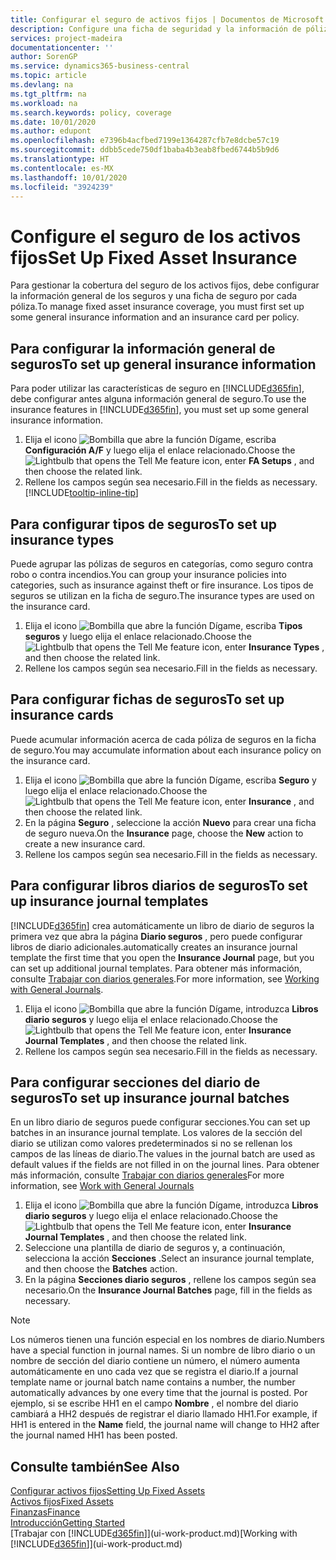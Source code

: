 ```yaml
---
title: Configurar el seguro de activos fijos | Documentos de Microsoft
description: Configure una ficha de seguridad y la información de póliza de seguro general para administrar la cobertura del seguro de los activos fijos.
services: project-madeira
documentationcenter: ''
author: SorenGP
ms.service: dynamics365-business-central
ms.topic: article
ms.devlang: na
ms.tgt_pltfrm: na
ms.workload: na
ms.search.keywords: policy, coverage
ms.date: 10/01/2020
ms.author: edupont
ms.openlocfilehash: e7396b4acfbed7199e1364287cfb7e8dcbe57c19
ms.sourcegitcommit: ddbb5cede750df1baba4b3eab8fbed6744b5b9d6
ms.translationtype: HT
ms.contentlocale: es-MX
ms.lasthandoff: 10/01/2020
ms.locfileid: "3924239"
---
```

# <a name="set-up-fixed-asset-insurance"></a><span data-ttu-id="b89c0-103">Configure el seguro de los activos fijos</span><span class="sxs-lookup"><span data-stu-id="b89c0-103">Set Up Fixed Asset Insurance</span></span>
<span data-ttu-id="b89c0-104">Para gestionar la cobertura del seguro de los activos fijos, debe configurar la información general de los seguros y una ficha de seguro por cada póliza.</span><span class="sxs-lookup"><span data-stu-id="b89c0-104">To manage fixed asset insurance coverage, you must first set up some general insurance information and an insurance card per policy.</span></span>

## <a name="to-set-up-general-insurance-information"></a><span data-ttu-id="b89c0-105">Para configurar la información general de seguros</span><span class="sxs-lookup"><span data-stu-id="b89c0-105">To set up general insurance information</span></span>
<span data-ttu-id="b89c0-106">Para poder utilizar las características de seguro en [!INCLUDE[d365fin](includes/d365fin_md.md)], debe configurar antes alguna información general de seguro.</span><span class="sxs-lookup"><span data-stu-id="b89c0-106">To use the insurance features in [!INCLUDE[d365fin](includes/d365fin_md.md)], you must set up some general insurance information.</span></span>  

1. <span data-ttu-id="b89c0-107">Elija el icono ![Bombilla que abre la función Dígame](media/ui-search/search_small.png "Dígame qué desea hacer"), escriba **Configuración A/F** y luego elija el enlace relacionado.</span><span class="sxs-lookup"><span data-stu-id="b89c0-107">Choose the ![Lightbulb that opens the Tell Me feature](media/ui-search/search_small.png "Tell me what you want to do") icon, enter **FA Setups** , and then choose the related link.</span></span>  
2. <span data-ttu-id="b89c0-108">Rellene los campos según sea necesario.</span><span class="sxs-lookup"><span data-stu-id="b89c0-108">Fill in the fields as necessary.</span></span> [!INCLUDE[tooltip-inline-tip](includes/tooltip-inline-tip_md.md)]  

## <a name="to-set-up-insurance-types"></a><span data-ttu-id="b89c0-109">Para configurar tipos de seguros</span><span class="sxs-lookup"><span data-stu-id="b89c0-109">To set up insurance types</span></span>
<span data-ttu-id="b89c0-110">Puede agrupar las pólizas de seguros en categorías, como seguro contra robo o contra incendios.</span><span class="sxs-lookup"><span data-stu-id="b89c0-110">You can group your insurance policies into categories, such as insurance against theft or fire insurance.</span></span> <span data-ttu-id="b89c0-111">Los tipos de seguros se utilizan en la ficha de seguro.</span><span class="sxs-lookup"><span data-stu-id="b89c0-111">The insurance types are used on the insurance card.</span></span>

1. <span data-ttu-id="b89c0-112">Elija el icono ![Bombilla que abre la función Dígame](media/ui-search/search_small.png "Dígame qué desea hacer"), escriba **Tipos seguros** y luego elija el enlace relacionado.</span><span class="sxs-lookup"><span data-stu-id="b89c0-112">Choose the ![Lightbulb that opens the Tell Me feature](media/ui-search/search_small.png "Tell me what you want to do") icon, enter **Insurance Types** , and then choose the related link.</span></span>  
2. <span data-ttu-id="b89c0-113">Rellene los campos según sea necesario.</span><span class="sxs-lookup"><span data-stu-id="b89c0-113">Fill in the fields as necessary.</span></span>

## <a name="to-set-up-insurance-cards"></a><span data-ttu-id="b89c0-114">Para configurar fichas de seguros</span><span class="sxs-lookup"><span data-stu-id="b89c0-114">To set up insurance cards</span></span>
<span data-ttu-id="b89c0-115">Puede acumular información acerca de cada póliza de seguros en la ficha de seguro.</span><span class="sxs-lookup"><span data-stu-id="b89c0-115">You may accumulate information about each insurance policy on the insurance card.</span></span>  

1. <span data-ttu-id="b89c0-116">Elija el icono ![Bombilla que abre la función Dígame](media/ui-search/search_small.png "Dígame qué desea hacer"), escriba **Seguro** y luego elija el enlace relacionado.</span><span class="sxs-lookup"><span data-stu-id="b89c0-116">Choose the ![Lightbulb that opens the Tell Me feature](media/ui-search/search_small.png "Tell me what you want to do") icon, enter **Insurance** , and then choose the related link.</span></span>  
2. <span data-ttu-id="b89c0-117">En la página **Seguro** , seleccione la acción **Nuevo** para crear una ficha de seguro nueva.</span><span class="sxs-lookup"><span data-stu-id="b89c0-117">On the **Insurance** page, choose the **New** action to create a  new insurance card.</span></span>  
3. <span data-ttu-id="b89c0-118">Rellene los campos según sea necesario.</span><span class="sxs-lookup"><span data-stu-id="b89c0-118">Fill in the fields as necessary.</span></span>

## <a name="to-set-up-insurance-journal-templates"></a><span data-ttu-id="b89c0-119">Para configurar libros diarios de seguros</span><span class="sxs-lookup"><span data-stu-id="b89c0-119">To set up insurance journal templates</span></span>
[!INCLUDE[d365fin](includes/d365fin_md.md)] <span data-ttu-id="b89c0-120">crea automáticamente un libro de diario de seguros la primera vez que abra la página **Diario seguros** , pero puede configurar libros de diario adicionales.</span><span class="sxs-lookup"><span data-stu-id="b89c0-120">automatically creates an insurance journal template the first time that you open the **Insurance Journal** page, but you can set up additional journal templates.</span></span> <span data-ttu-id="b89c0-121">Para obtener más información, consulte [Trabajar con diarios generales](ui-work-general-journals.md).</span><span class="sxs-lookup"><span data-stu-id="b89c0-121">For more information, see [Working with General Journals](ui-work-general-journals.md).</span></span>  

1. <span data-ttu-id="b89c0-122">Elija el icono ![Bombilla que abre la función Dígame](media/ui-search/search_small.png "Dígame qué desea hacer"), introduzca **Libros diario seguros** y luego elija el enlace relacionado.</span><span class="sxs-lookup"><span data-stu-id="b89c0-122">Choose the ![Lightbulb that opens the Tell Me feature](media/ui-search/search_small.png "Tell me what you want to do") icon, enter **Insurance Journal Templates** , and then choose the related link.</span></span>  
2. <span data-ttu-id="b89c0-123">Rellene los campos según sea necesario.</span><span class="sxs-lookup"><span data-stu-id="b89c0-123">Fill in the fields as necessary.</span></span>

## <a name="to-set-up-insurance-journal-batches"></a><span data-ttu-id="b89c0-124">Para configurar secciones del diario de seguros</span><span class="sxs-lookup"><span data-stu-id="b89c0-124">To set up insurance journal batches</span></span>
<span data-ttu-id="b89c0-125">En un libro diario de seguros puede configurar secciones.</span><span class="sxs-lookup"><span data-stu-id="b89c0-125">You can set up batches in an insurance journal template.</span></span> <span data-ttu-id="b89c0-126">Los valores de la sección del diario se utilizan como valores predeterminados si no se rellenan los campos de las líneas de diario.</span><span class="sxs-lookup"><span data-stu-id="b89c0-126">The values in the journal batch are used as default values if the fields are not filled in on the journal lines.</span></span> <span data-ttu-id="b89c0-127">Para obtener más información, consulte [Trabajar con diarios generales](ui-work-general-journals.md)</span><span class="sxs-lookup"><span data-stu-id="b89c0-127">For more information, see [Work with General Journals](ui-work-general-journals.md)</span></span>  

1. <span data-ttu-id="b89c0-128">Elija el icono ![Bombilla que abre la función Dígame](media/ui-search/search_small.png "Dígame qué desea hacer"), introduzca **Libros diario seguros** y luego elija el enlace relacionado.</span><span class="sxs-lookup"><span data-stu-id="b89c0-128">Choose the ![Lightbulb that opens the Tell Me feature](media/ui-search/search_small.png "Tell me what you want to do") icon, enter **Insurance Journal Templates** , and then choose the related link.</span></span>  
2. <span data-ttu-id="b89c0-129">Seleccione una plantilla de diario de seguros y, a continuación, selecciona la acción **Secciones** .</span><span class="sxs-lookup"><span data-stu-id="b89c0-129">Select an insurance journal template, and then choose the **Batches** action.</span></span>
3. <span data-ttu-id="b89c0-130">En la página **Secciones diario seguros** , rellene los campos según sea necesario.</span><span class="sxs-lookup"><span data-stu-id="b89c0-130">On the **Insurance Journal Batches** page, fill in the fields as necessary.</span></span>

> [!NOTE]  
>   <span data-ttu-id="b89c0-131">Los números tienen una función especial en los nombres de diario.</span><span class="sxs-lookup"><span data-stu-id="b89c0-131">Numbers have a special function in journal names.</span></span> <span data-ttu-id="b89c0-132">Si un nombre de libro diario o un nombre de sección del diario contiene un número, el número aumenta automáticamente en uno cada vez que se registra el diario.</span><span class="sxs-lookup"><span data-stu-id="b89c0-132">If a journal template name or journal batch name contains a number, the number automatically advances by one every time that the journal is posted.</span></span> <span data-ttu-id="b89c0-133">Por ejemplo, si se escribe HH1 en el campo **Nombre** , el nombre del diario cambiará a HH2 después de registrar el diario llamado HH1.</span><span class="sxs-lookup"><span data-stu-id="b89c0-133">For example, if HH1 is entered in the **Name** field, the journal name will change to HH2 after the journal named HH1 has been posted.</span></span>

## <a name="see-also"></a><span data-ttu-id="b89c0-134">Consulte también</span><span class="sxs-lookup"><span data-stu-id="b89c0-134">See Also</span></span>
[<span data-ttu-id="b89c0-135">Configurar activos fijos</span><span class="sxs-lookup"><span data-stu-id="b89c0-135">Setting Up Fixed Assets</span></span>](fa-setup.md)  
[<span data-ttu-id="b89c0-136">Activos fijos</span><span class="sxs-lookup"><span data-stu-id="b89c0-136">Fixed Assets</span></span>](fa-manage.md)  
[<span data-ttu-id="b89c0-137">Finanzas</span><span class="sxs-lookup"><span data-stu-id="b89c0-137">Finance</span></span>](finance.md)  
[<span data-ttu-id="b89c0-138">Introducción</span><span class="sxs-lookup"><span data-stu-id="b89c0-138">Getting Started</span></span>](product-get-started.md)  
<span data-ttu-id="b89c0-139">[Trabajar con [!INCLUDE[d365fin](includes/d365fin_md.md)]](ui-work-product.md)</span><span class="sxs-lookup"><span data-stu-id="b89c0-139">[Working with [!INCLUDE[d365fin](includes/d365fin_md.md)]](ui-work-product.md)</span></span>
